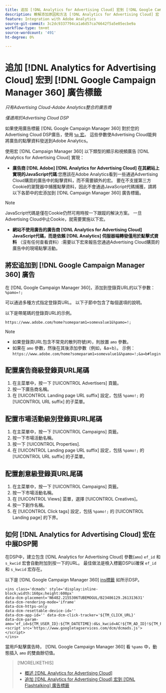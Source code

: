 ```yaml
---
title: 追加 [!DNL Analytics for Advertising Cloud] 宏到 [!DNL Google Campaign Manager 360] 廣告標籤
description: 瞭解添加原因和方法 [!DNL Analytics for Advertising Cloud] 宏 [!DNL Google Campaign Manager 360] ad標籤
feature: Integration with Adobe Analytics
source-git-commit: 3c2dc9337794ca1a6d57ca76642f5a5e05ecbe9a
workflow-type: tm+mt
source-wordcount: '491'
ht-degree: 0%

---
```


# 追加 [!DNL Analytics for Advertising Cloud] 宏到 [!DNL Google Campaign Manager 360] 廣告標籤

*只有Advertising Cloud-Adobe Analytics整合的廣告商*

*僅適用於Advertising Cloud DSP*

如果使用廣告標籤 [!DNL Google Campaign Manager 360] 對於您的Advertising Cloud DSP廣告，使用 [`%p` 宏](https://support.google.com/campaignmanager/table/6096962)。 這些參數使Advertising Cloud能夠將廣告的點擊資料發送到Adobe Analytics。

使用宏 [!DNL Campaign Manager 360] 以下類型的顯示和視頻廣告 [!DNL Analytics for Advertising Cloud] 實現：

* **廣告商 [!DNL Adobe] [!DNL Analytics for Advertising Cloud] 在其網站上實現的JavaScript代碼**:您應該在Adobe Analytics看到一些通過Advertising Cloud購買的廣告中的點擊資料，而不需要額外的宏。 要在不支援第三方Cookie的瀏覽器中捕獲點擊資料，因此不會通過JavaScript代碼捕獲，請將以下各節中的宏添加到 [!DNL Campaign Manager 360] 廣告標籤。

>[!NOTE]
>
>JavaScript代碼是僅在Cookie仍然可用時按一下跟蹤的解決方案。 一旦Advertising Cloud中止Cookie，就需要實施以下宏。

* **網站不使用廣告的廣告商 [!DNL Analytics for Advertising Cloud] JavaScript代碼，而是依賴 [!DNL Analytics] 伺服器端轉發僅用於點擊式資料** （沒有任何查看資料）:需要以下宏來報告您通過Advertising Cloud購買的廣告中的現場點擊活動。

## 將宏追加到 [!DNL Google Campaign Manager 360] 廣告

在 [!DNL Google Campaign Manager 360]，添加到登錄頁URL的以下參數： `%pamo=!;`

可以通過多種方式指定登錄頁URL。 以下子節中包含了每個選項的說明。

以下是帶尾碼的登錄頁URL的示例。

```
https://www.adobe.com/home?someparam1=somevalue1&%pamo=!;
```

>[!NOTE]
>
>
>* 如果登錄頁URL包含不常見的散列符號(#)，則放置 `amo` 參數。
>* 如果在 `amo` 參數，然後在其後添加參數（例如，&amp;a=b）。 示例：`https://www.adobe.com/home?someparam1=somevalue1&%pamo=!;&a=b#login`


## 配置廣告商級登錄頁URL尾碼

1. 在主菜單中，按一下 [!UICONTROL Advertisers] 頁籤。
1. 按一下廣告商名稱。
1. 在 [!UICONTROL Landing page URL suffix] 設定，包括 `%pamo!;` 的 [!UICONTROL URL suffix] 的子菜單。

## 配置市場活動級別登錄頁URL尾碼

1. 在主菜單中，按一下 [!UICONTROL Campaigns] 頁籤。
1. 按一下市場活動名稱。
1. 按一下 [!UICONTROL Properties].
1. 在 [!UICONTROL Landing page URL suffix] 設定，包括 `%pamo!;` 的 [!UICONTROL URL suffix] 的子菜單。

## 配置創意級登錄頁URL尾碼

1. 在主菜單中，按一下 [!UICONTROL Campaigns] 頁籤。
1. 按一下市場活動名稱。
1. 在 [!UICONTROL Views] 菜單，選擇 [!UICONTROL Creatives]。
1. 按一下創作名稱。
1. 在 [!UICONTROL Click tags] 設定，包括 `%pamo!;` 的 [!UICONTROL Landing page] 的下界。

## 如何 [!DNL Analytics for Advertising Cloud] 宏在中展DSP開

在DSP中，建立包含 [!DNL Analytics for Advertising Cloud] 參數(`amo`) `ef_id` 和 `s_kwcid` 宏會自動附加到按一下的URL。 最佳做法是檢入標籤DSP以確保 `ef_id` 和 `s_kwcid` 宏存在。

以下是 [!DNL Google Campaign Manager 360] [ins標籤](https://support.google.com/campaignmanager/answer/6080468) 如所示DSP。

```
<ins class='dcmads' style='display:inline-block;width:160px;height:600px'
data-dcm-placement='N6482.2155306TUBEMOGUL/B23486129.261313631'
data-dcm-rendering-mode='iframe'
data-dcm-https-only
data-dcm-resettable-device-id=''
data-dcm-app-id='' data-dcm-click-tracker='${TM_CLICK_URL}'
data-dcm-param-amo='ef_id=${TM_USER_ID}:${TM_DATETIME}:d&s_kwcid=AC!${TM_AD_ID}!${TM_PLACEMENT_ID}'>
<script src='https://www.googletagservices.com/dcm/dcmads.js'></script>
</ins>
```

當用戶點擊廣告時， [!DNL Google Campaign Manager 360] 看 `%pamo` 中，動態插入 `amo` 的雙曲餘切值。


>[!MORELIKETHIS]
>
>* [概述 [!DNL Analytics for Advertising Cloud]](overview.md)
>* [追加 [!DNL Analytics for Advertising Cloud] 宏到 [!DNL Flashtalking] 廣告標籤](macros-flashtalking.md)

